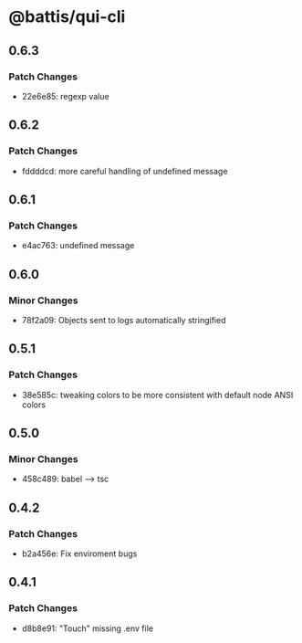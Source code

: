 # @battis/qui-cli

## 0.6.3

### Patch Changes

- 22e6e85: regexp value

## 0.6.2

### Patch Changes

- fddddcd: more careful handling of undefined message

## 0.6.1

### Patch Changes

- e4ac763: undefined message

## 0.6.0

### Minor Changes

- 78f2a09: Objects sent to logs automatically stringified

## 0.5.1

### Patch Changes

- 38e585c: tweaking colors to be more consistent with default node ANSI colors

## 0.5.0

### Minor Changes

- 458c489: babel --> tsc

## 0.4.2

### Patch Changes

- b2a456e: Fix enviroment bugs

## 0.4.1

### Patch Changes

- d8b8e91: "Touch" missing .env file
